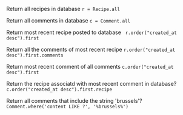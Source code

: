 Return all recipes in database
`r = Recipe.all`

Return all comments in database
`c = Comment.all`

Return most recent recipe posted to database
` r.order("created_at desc").first`

Return all the comments of most recent recipe
`r.order("created_at desc").first.comments`

Return most recent comment of all comments
`c.order("created_at desc").first`

Return the recipe associatd with most recent comment in database?
`c.order("created_at desc").first.recipe`

Return all comments that include the string 'brussels'?
`Comment.where('content LIKE ?', '%brussels%')`
